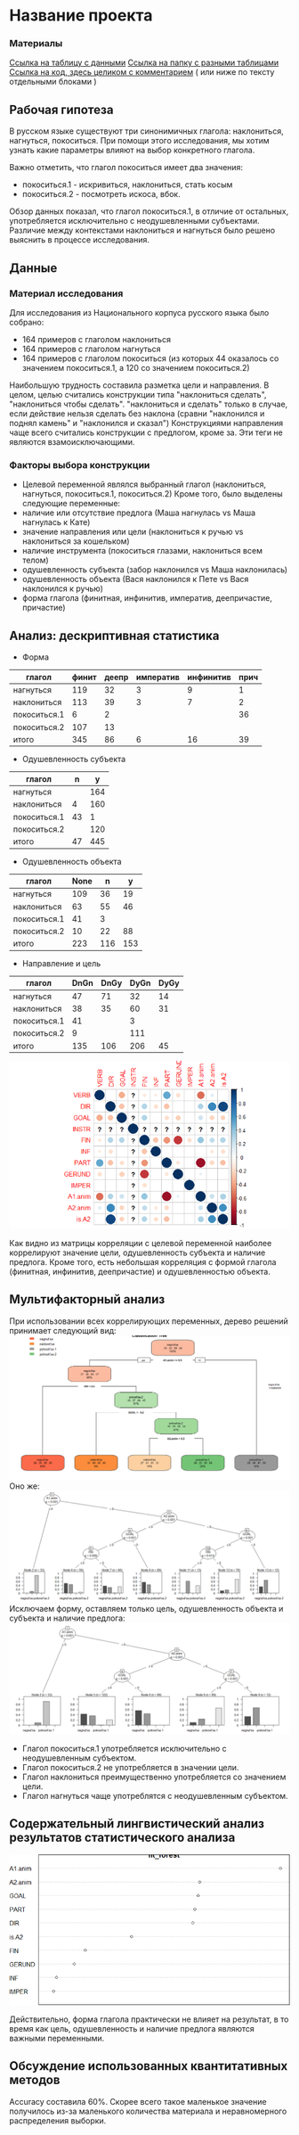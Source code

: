 # Название проекта

### Материалы
[Ссылка на таблицу с данными](https://docs.google.com/spreadsheets/d/1Pdpd7f0ApJH8lMs1G6f5I2mgbSXEPdUsPxuw_ftExy4/edit#gid=0)
[Ссылка на папку с разными таблицами](https://github.com/s-klimenko/CxG/tree/master/data)  
[Ссылка на код, здесь целиком с комментарием](https://github.com/s-klimenko/CxG/blob/master/project.R) ( или ниже по тексту отдельными блоками )

## Рабочая гипотеза

В русском языке существуют три синонимичных глагола: наклониться, нагнуться, покоситься. При помощи этого исследования, мы хотим узнать какие параметры влияют на выбор конкретного глагола.

Важно отметить, что глагол покоситься имеет два значения:
* покоситься.1 - искривиться, наклониться, стать косым
* покоситься.2 - посмотреть искоса, вбок.

Обзор данных показал, что глагол покоситься.1, в отличие от остальных, употребляется исключительно с неодушевленными субъектами. Различие между контекстами наклониться и нагнуться было решено выяснить в процессе исследования.


## Данные

### Материал исследования
Для исследования из Национального корпуса русского языка было собрано:
* 164 примеров с глаголом наклониться
* 164 примеров с глаголом нагнуться
* 164 примеров с глаголом покоситься (из которых 44 оказалось со значением покоситься.1, а 120 со значением покоситься.2)

Наибольшую трудность составила разметка цели и направления. В целом, целью считались конструкции типа "наклониться сделать", "наклониться чтобы сделать". "наклониться и сделать" только в случае, если действие нельзя сделать без наклона (сравни "наклонился и поднял камень" и "наклонился и сказал")
Конструкциями направления чаще всего считались конструкции с предлогом, кроме за.
Эти теги не являются взамоисключающими.

### Факторы выбора конструкции

* Целевой переменной являлся выбранный глагол (наклониться, нагнуться, покоситься.1, покоситься.2)
Кроме того, было выделены следующие переменные:
* наличие или отсутствие предлога (Маша нагнулась vs Маша нагнулась к Кате) 
* значение направления или цели (наклониться к ручью vs наклониться за кошельком)
* наличие инструмента (покоситься глазами, наклониться всем телом)
* одушевленность субъекта (забор наклонился vs Маша наклонилась)
* одушевленность объекта (Вася наклонился к Пете vs Вася наклонился к ручью)
* форма глагола (финитная, инфинитив, императив, деепричастие, причастие)


## Анализ: дескриптивная статистика

* Форма
			
глагол|финит|деепр|императив|инфинитив|прич
--|--|--|--|--|--
нагнуться|119|32|3|9|1
наклониться|113|39|3|7|2
покоситься.1|6|2|||36
покоситься.2|107|13|||
итого|345|86|6|16|39

* Одушевленность субъекта

глагол|n|y
--|--|--
нагнуться||164
наклониться|4|160
покоситься.1|43|1
покоситься.2||120
итого|47|445

* Одушевленность объекта

глагол|None|n|y
-|--|--|--
нагнуться|109|36|19
наклониться|63|55|46
покоситься.1|41|3|
покоситься.2|10|22|88
итого|223|116|153


* Направление и цель

глагол|DnGn|DnGy|DyGn|DyGy				
--|--|--|--|--
нагнуться|47|71|32|14	
наклониться|38|35|60|31	
покоситься.1|41||3|	
покоситься.2|9||111|	
итого|135|106|206|45

![alt text](corr.png)

Как видно из матрицы корреляции с целевой переменной наиболее коррелируют значение цели, одушевленность субъекта и наличие предлога. Кроме того, есть небольшая корреляция с формой глагола (финитная, инфинитив, деепричастие) и одушевленностью объекта.

## Мультифакторный анализ


При использовании всех коррелирующих переменных, дерево решений принимает следующий вид:
![alt text](tree1.png)
Оно же:
![alt text](tree2.png)
Исключаем форму, оставляем только цель, одушевленность объекта и субъекта и наличие предлога:
![alt text](tree3.png)


* Глагол покоситься.1 употребляется исключительно с неодушевленным субъектом.
* Глагол покоситься.2 не употребляется в значении цели.
* Глагол наклониться преимущественно употребляется со значением цели.
* Глагол нагнуться чаще употреблятся с неодушевленным субъектом.

## Содержательный лингвистический анализ результатов статистического анализа
![alt text](gini.png)

Действительно, форма глагола практически не влияет на результат, в то время как цель, одушевленность и наличие предлога являются важными переменными.

## Обсуждение использованных квантитативных методов
Accuracy составила 60%. Скорее всего такое маленькое значение получилось из-за маленького количества материала и неравномерного распределения выборки.
